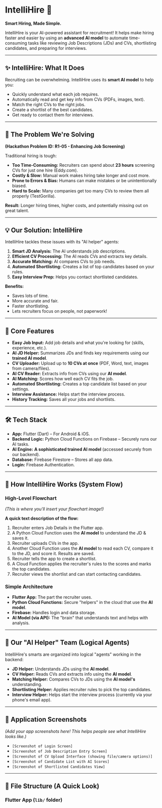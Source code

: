 # IntelliHire 🚀

**Smart Hiring, Made Simple.**

IntelliHire is your AI-powered assistant for recruitment! It helps make hiring faster and easier by using an **advanced AI model** to automate time-consuming tasks like reviewing Job Descriptions (JDs) and CVs, shortlisting candidates, and preparing for interviews.

---

## ✨ IntelliHire: What It Does

Recruiting can be overwhelming. IntelliHire uses its **smart AI model** to help you:
* Quickly understand what each job requires.
* Automatically read and get key info from CVs (PDFs, images, text).
* Match the right CVs to the right jobs.
* Create a shortlist of the best candidates.
* Get ready to contact them for interviews.

---

## 🎯 The Problem We're Solving

**(Hackathon Problem ID: R1-05 - Enhancing Job Screening)**

Traditional hiring is tough:
* **Too Time-Consuming:** Recruiters can spend about **23 hours** screening CVs for just one hire (Eddy.com).
* **Costly & Slow:** Manual work makes hiring take longer and cost more.
* **Prone to Errors & Bias:** Humans can make mistakes or be unintentionally biased.
* **Hard to Scale:** Many companies get too many CVs to review them all properly (TestGorilla).

**Result:** Longer hiring times, higher costs, and potentially missing out on great talent.

---

## 💡 Our Solution: IntelliHire

IntelliHire tackles these issues with its "AI helper" agents:
1.  **Smart JD Analysis:** The AI understands job descriptions.
2.  **Efficient CV Processing:** The AI reads CVs and extracts key details.
3.  **Accurate Matching:** AI compares CVs to job needs.
4.  **Automated Shortlisting:** Creates a list of top candidates based on your rules.
5.  **Easy Interview Prep:** Helps you contact shortlisted candidates.

**Benefits:**
* Saves lots of time.
* More accurate and fair.
* Faster shortlisting.
* Lets recruiters focus on people, not paperwork!

---

## 🚀 Core Features

* **Easy Job Input:** Add job details and what you're looking for (skills, experience, etc.).
* **AI JD Helper:** Summarizes JDs and finds key requirements using our **trained AI model**.
* **CV Uploader:** Upload up to **10 CVs at once** (PDF, Word, text, images from camera/files).
* **AI CV Reader:** Extracts info from CVs using our **AI model**.
* **AI Matching:** Scores how well each CV fits the job.
* **Automated Shortlisting:** Creates a top candidate list based on your settings.
* **Interview Assistance:** Helps start the interview process.
* **History Tracking:** Saves all your jobs and shortlists.

---

## 🛠️ Tech Stack

* **App:** Flutter (Dart) – For Android & iOS.
* **Backend Logic:** Python Cloud Functions on Firebase – Securely runs our AI tasks.
* **AI Engine:** **A sophisticated trained AI model** (accessed securely from our backend).
* **Database:** Firebase Firestore – Stores all app data.
* **Login:** Firebase Authentication.

---

## 🌊 How IntelliHire Works (System Flow)

### High-Level Flowchart

*(This is where you'll insert your flowchart image!)*

**A quick text description of the flow:**
1.  Recruiter enters Job Details in the Flutter app.
2.  A Python Cloud Function uses the **AI model** to understand the JD & saves it.
3.  Recruiter uploads CVs in the app.
4.  Another Cloud Function uses the **AI model** to read each CV, compare it to the JD, and score it. Results are saved.
5.  Recruiter tells the app to create a shortlist.
6.  A Cloud Function applies the recruiter's rules to the scores and marks the top candidates.
7.  Recruiter views the shortlist and can start contacting candidates.

### Simple Architecture

* **Flutter App:** The part the recruiter uses.
* **Python Cloud Functions:** Secure "helpers" in the cloud that use the **AI model**.
* **Firebase:** Handles login and data storage.
* **AI Model (via API):** The "brain" that understands text and helps with analysis.

---

## 🤖 Our "AI Helper" Team (Logical Agents)

IntelliHire's smarts are organized into logical "agents" working in the backend:

* **JD Helper:** Understands JDs using the **AI model**.
* **CV Helper:** Reads CVs and extracts info using the **AI model**.
* **Matching Helper:** Compares CVs to JDs using the **AI model's** understanding.
* **Shortlisting Helper:** Applies recruiter rules to pick the top candidates.
* **Interview Helper:** Helps start the interview process (currently via your phone's email app).

---

## 📱 Application Screenshots

*(Add your app screenshots here! This helps people see what IntelliHire looks like.)*

* `[Screenshot of Login Screen]`
* `[Screenshot of Job Description Entry Screen]`
* `[Screenshot of CV Upload Interface (showing file/camera options)]`
* `[Screenshot of Candidate List with AI Scores]`
* `[Screenshot of Shortlisted Candidates View]`

---

## 📂 File Structure (A Quick Look)

### Flutter App (`lib/` folder)
